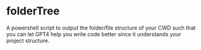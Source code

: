 # folderTree
A powershell script to output the folder/file structure of your CWD such that you can let GPT4 help you write code better since it understands your project structure.
